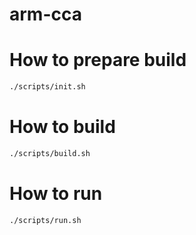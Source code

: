 # arm-cca

# How to prepare build
```bash
./scripts/init.sh
```

# How to build
```bash
./scripts/build.sh
```

# How to run
```bash
./scripts/run.sh
```

